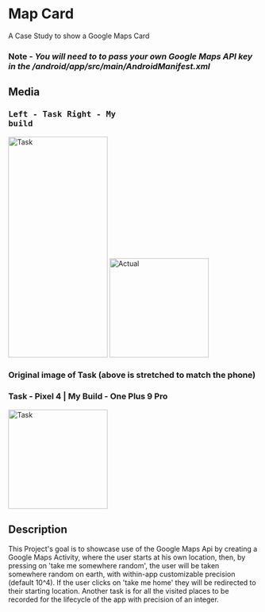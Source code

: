 # Map Card

A Case Study to show a Google Maps Card

### Note - _You will need to to pass **your own** Google Maps API key in the /android/app/src/main/AndroidManifest.xml_

## Media

### <pre>Left - Task          Right - My build</pre>

<image src = './assets/Task.png' width = "200px" height = "445px" alt = 'Task'></image>
<image src = './assets/actual.jpg' width = "200px" alt = 'Actual'></image>

### Original image of Task (above is stretched to match the phone)
### Task - Pixel 4 | My Build - One Plus 9 Pro

<image src = './assets/Task.png' width = "200px" alt = 'Task'></image>

## Description

This Project's goal is to showcase use of the Google Maps Api by
creating a Google Maps Activity, where the user starts at his own
location, then, by pressing on 'take me somewhere random', the
user will be taken somewhere random on earth, with within-app
customizable precision (default 10^4). If the user clicks on
'take me home' they will be redirected to their starting location.
Another task is for all the visited places to be recorded for the
lifecycle of the app with precision of an integer.
